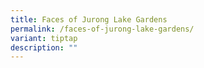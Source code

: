 ```yaml
---
title: Faces of Jurong Lake Gardens
permalink: /faces-of-jurong-lake-gardens/
variant: tiptap
description: ""
---
```

